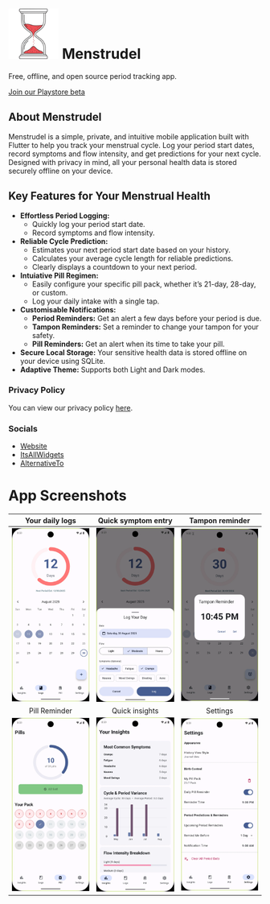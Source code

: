 # <img src="icon/Menstrudle_cropped.png" alt="Menstrudel App Icon" width="100"> Menstrudel 

Free, offline, and open source period tracking app.

[Join our Playstore beta](https://groups.google.com/g/menstrudel-app-testers)

## About Menstrudel

Menstrudel is a simple, private, and intuitive mobile application built with Flutter to help you track your menstrual cycle. Log your period start dates, record symptoms and flow intensity, and get predictions for your next cycle. Designed with privacy in mind, all your personal health data is stored securely offline on your device.

## Key Features for Your Menstrual Health

* **Effortless Period Logging:**
    * Quickly log your period start date.
    * Record symptoms and flow intensity.
* **Reliable Cycle Prediction:**
    * Estimates your next period start date based on your history.
    * Calculates your average cycle length for reliable predictions.
    * Clearly displays a countdown to your next period.
* **Intuiative Pill Regimen:**
    * Easily configure your specific pill pack, whether it’s 21-day, 28-day, or custom.
    * Log your daily intake with a single tap.
* **Customisable Notifications:**
    * **Period Reminders:** Get an alert a few days before your period is due.
    * **Tampon Reminders:** Set a reminder to change your tampon for your safety.
    * **Pill Reminders:** Get an alert when its time to take your pill.
* **Secure Local Storage:** Your sensitive health data is stored offline on your device using SQLite.
* **Adaptive Theme:** Supports both Light and Dark modes.
### Privacy Policy

You can view our privacy policy [here](https://menstrudel.app/privacy/).

### Socials

- [Website](https://menstrudel.app/)
- [ItsAllWidgets](https://itsallwidgets.com/menstrudel)
- [AlternativeTo](https://alternativeto.net/software/menstrudel/about/)

# App Screenshots

| Your daily logs |  Quick symptom entry | Tampon reminder |
| :---: | :---: | :---: |
| ![Log View](docs/screenshots/v2.5.0/android/logs_screen.webp) | ![Symptom Entry Dialog](docs/screenshots/v2.5.0/android/log_screen.webp) | ![Symptom Entry Dialog](docs/screenshots/v2.5.0/android/tampon_reminder.webp) |
| Pill Reminder | Quick insights | Settings |
| ![Screenshot of the pill reminder screen in Menstrudel](docs/screenshots/v2.5.0/android/pill_screen.webp)  | ![Insights View](docs/screenshots/v2.5.0/android/insights_screen.webp) | ![Symptom Entry Dialog](docs/screenshots/v2.5.0/android/settings_screen.webp) |  |
